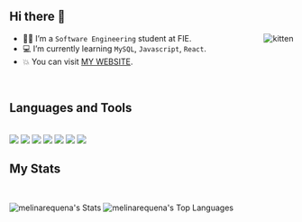 ## Hi there 👋
<p><img align="right" src="https://i.gifer.com/origin/ac/aca12e1e7419bd2ec086801c8ad6317c_w200.gif" alt="kitten" /></p>

- :student: I’m a `Software Engineering` student at FIE.
- :computer: I’m currently learning `MySQL`, `Javascript`, `React`.
- :boom: You can visit [MY WEBSITE](https://melirequena.com/).
<br>

## Languages and Tools
<br>
<span> 
  <img src="https://img.shields.io/badge/HTML-%23E34F26.svg?logo=html5&logoColor=white">
  <img src= "https://img.shields.io/badge/C++-%2300599C.svg?logo=c%2B%2B&logoColor=white">
  <img src="https://img.shields.io/badge/CSS-1572B6?logo=css3&logoColor=fff">
  <img src="https://img.shields.io/badge/C-00599C?logo=c&logoColor=white">
  <img src="https://img.shields.io/badge/Python-3776AB?logo=python&logoColor=fff">
  <img src= "https://custom-icon-badges.demolab.com/badge/Visual%20Studio%20Code-0078d7.svg?logo=vsc&logoColor=white">
  <img src= "https://img.shields.io/badge/Figma-F24E1E?logo=figma&logoColor=white">
</span>

## My Stats
<br>

![melinarequena's Stats](https://github-readme-stats.vercel.app/api?username=melinarequena&theme=radical&show_icons=true&hide_border=true&count_private=true)
![melinarequena's Top Languages](https://github-readme-stats.vercel.app/api/top-langs/?username=melinarequena&theme=radical&show_icons=true&hide_border=true&layout=compact)




